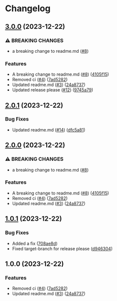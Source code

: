 # Changelog

## [3.0.0](https://github.com/daantimmer/workflow-playground/compare/v2.0.1...v3.0.0) (2023-12-22)


### ⚠ BREAKING CHANGES

* a breaking change to readme.md ([#8](https://github.com/daantimmer/workflow-playground/issues/8))

### Features

* A breaking change to readme.md ([#8](https://github.com/daantimmer/workflow-playground/issues/8)) ([4105f15](https://github.com/daantimmer/workflow-playground/commit/4105f15643635a624b5a91e14dd514a261cfb655))
* Removed ci ([#4](https://github.com/daantimmer/workflow-playground/issues/4)) ([7ad5282](https://github.com/daantimmer/workflow-playground/commit/7ad52821ab50c4a1d8a1a835f591bc0c8828d040))
* Updated readme.md ([#3](https://github.com/daantimmer/workflow-playground/issues/3)) ([24a8737](https://github.com/daantimmer/workflow-playground/commit/24a873770d7a56c0fcf68350d5cfcc2833bc5f64))
* Updated release please ([#12](https://github.com/daantimmer/workflow-playground/issues/12)) ([9745a79](https://github.com/daantimmer/workflow-playground/commit/9745a79324d404dc252639eb97b14c771b9dce6b))

## [2.0.1](https://github.com/daantimmer/workflow-playground/compare/v2.0.0...v2.0.1) (2023-12-22)


### Bug Fixes

* Updated readme.md ([#14](https://github.com/daantimmer/workflow-playground/issues/14)) ([dfc5a81](https://github.com/daantimmer/workflow-playground/commit/dfc5a818787d23b50cb427ab248e5e6df864547a))

## [2.0.0](https://github.com/daantimmer/workflow-playground/compare/v1.0.1...v2.0.0) (2023-12-22)


### ⚠ BREAKING CHANGES

* a breaking change to readme.md ([#8](https://github.com/daantimmer/workflow-playground/issues/8))

### Features

* A breaking change to readme.md ([#8](https://github.com/daantimmer/workflow-playground/issues/8)) ([4105f15](https://github.com/daantimmer/workflow-playground/commit/4105f15643635a624b5a91e14dd514a261cfb655))
* Removed ci ([#4](https://github.com/daantimmer/workflow-playground/issues/4)) ([7ad5282](https://github.com/daantimmer/workflow-playground/commit/7ad52821ab50c4a1d8a1a835f591bc0c8828d040))
* Updated readme.md ([#3](https://github.com/daantimmer/workflow-playground/issues/3)) ([24a8737](https://github.com/daantimmer/workflow-playground/commit/24a873770d7a56c0fcf68350d5cfcc2833bc5f64))

## [1.0.1](https://github.com/daantimmer/workflow-playground/compare/v1.0.0...v1.0.1) (2023-12-22)


### Bug Fixes

* Added a fix ([708ae8d](https://github.com/daantimmer/workflow-playground/commit/708ae8d40e686937ae3bfe2c68c4beab011a8a64))
* Fixed target-branch for release please ([d946304](https://github.com/daantimmer/workflow-playground/commit/d946304bf34b2db09d040089ae0e511e596e739f))

## 1.0.0 (2023-12-22)


### Features

* Removed ci ([#4](https://github.com/daantimmer/workflow-playground/issues/4)) ([7ad5282](https://github.com/daantimmer/workflow-playground/commit/7ad52821ab50c4a1d8a1a835f591bc0c8828d040))
* Updated readme.md ([#3](https://github.com/daantimmer/workflow-playground/issues/3)) ([24a8737](https://github.com/daantimmer/workflow-playground/commit/24a873770d7a56c0fcf68350d5cfcc2833bc5f64))
